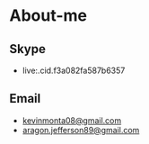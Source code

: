 # About-me

## Skype
- live:.cid.f3a082fa587b6357
## Email
- kevinmonta08@gmail.com
- aragon.jefferson89@gmail.com
